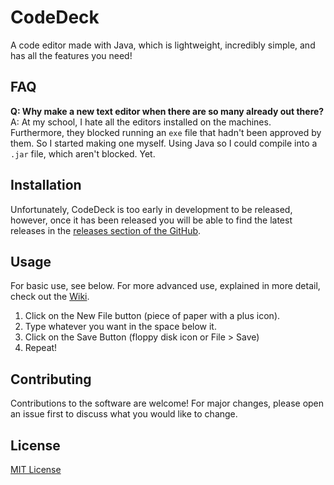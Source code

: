 # CodeDeck
A code editor made with Java, which is lightweight, incredibly simple, and has all the features you need!

## FAQ
**Q: Why make a new text editor when there are so many already out there?**
A: At my school, I hate all the editors installed on the machines. Furthermore, they blocked running an `exe` file that hadn't been approved by them. So I started making one myself. Using Java so I could compile into a `.jar` file, which aren't blocked. Yet.

## Installation
Unfortunately, CodeDeck is too early in development to be released, however, once it has been released you will be able to find the latest releases in the [releases section of the GitHub](https://github.com/foxieze/CodeDeck/releases).

## Usage
For basic use, see below. For more advanced use, explained in more detail, check out the [Wiki](https://github.com/foxieze/COdeDeck/wiki).

1. Click on the New File button (piece of paper with a plus icon).
2. Type whatever you want in the space below it.
3. Click on the Save Button (floppy disk icon or File > Save)
4. Repeat!

## Contributing
Contributions to the software are welcome! For major changes, please open an issue first to discuss what you would like to change.

## License
[MIT License](https://github.com/foxieze/CodeDeck/blob/master/LICENSE.md)
